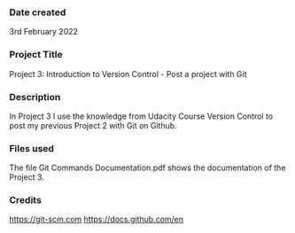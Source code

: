 ### Date created
3rd February 2022

### Project Title
Project 3: Introduction to Version Control - Post a project with Git

### Description
In Project 3 I use the knowledge from Udacity Course Version Control to post my previous Project 2 with Git on Github.

### Files used
The file Git Commands Documentation.pdf shows the documentation of the Project 3.

### Credits
https://git-scm.com
https://docs.github.com/en
